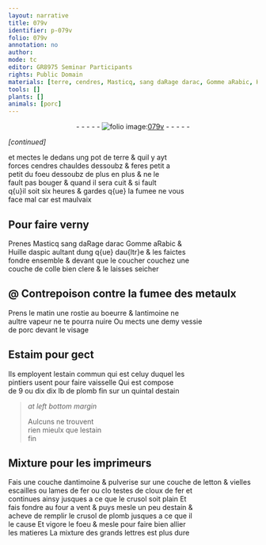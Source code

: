 ```yaml
---
layout: narrative
title: 079v
identifier: p-079v
folio: 079v
annotation: no
author:
mode: tc
editor: GR8975 Seminar Participants
rights: Public Domain
materials: [terre, cendres, Masticq, sang daRage darac, Gomme aRabic, Huille daspic, colle, metaulx, rostie, boeurre, antimoine, vessie de porc, Estaim, estain commun, plomb, estain, letton, escailles, fer]
tools: []
plants: []
animals: [porc]
---
```


<div class="folio" align="center">- - - - - <a href="http://gallica.bnf.fr/ark:/12148/btv1b10500001g/f164.image" target="_blank"><img src="https://cu-mkp.github.io/2017-workshop-edition/assets/photo-icon.png" alt="folio image: " style="display:inline-block; margin-bottom:-3px;"/>079v</a> - - - - - </div>  
 
*[continued]*
  
et mectes le dedans ung pot de <span class="m">terre</span> & quil y ayt<br/> forces <span class="m">cendres</span> chauldes dessoubz & feres petit a<br/> petit du foeu dessoubz de plus en plus & ne le<br/> fault pas bouger & quand il sera cuit & si fault<br/> q{u}il soit six heures & gardes q{ue} la fumee ne vous<br/> face mal car est maulvaix

 
  

## Pour faire verny

 
Prenes <span class="m">Masticq</span> <span class="m">sang <span class="del">daRage</span> <span class="add">darac</span></span> <span class="m">Gomme aRabic</span> &<br/> <span class="m">Huille daspic</span> aultant dung q{ue} dau{ltr}e & les faictes<br/> fondre ensemble & devant que le coucher couchez une<br/> couche de <span class="m">colle</span> bien clere & le laisses seicher

 
  

## @ Contrepoison contre la fumee des <span class="m">metaulx</span>

 
Prens le matin une <span class="m">rostie</span> au <span class="m">boeurre</span> & l<span class="m">antimoine</span> ne<br/> aultre vapeur ne te pourra nuire Ou mects une demy <span class="m">vessie<br/> de <span class="al">porc</span></span> devant le visage

 
  

## <span class="m">Estaim</span> pour gect

 
Ils employent l<span class="m">estain commun</span> qui est celuy duquel les<br/> <span class="pro">pintiers</span> usent pour faire vaisselle Qui est compose<br/> de 9 ou <span class="del">dix</span> dix lb de <span class="m">plomb</span> fin sur un quintal d<span class="m">estain</span>
 
> *at left bottom margin*
> 
> Aulcuns ne trouvent<br/> rien mieulx que l<span class="m">estain</span><br/> fin

 
  

## Mixture pour les <span class="pro">imprimeurs</span>

 
Fais une couche d<span class="m">antimoine</span> & <span class="add">pulverise</span> sur une couche de <span class="m">letton</span> & vielles<br/> <span class="m">escailles</span> ou lames de <span class="m">fer</span> ou <span class="del">clo</span> testes de cloux de <span class="m">fer</span> et<br/> continues ainsy jusques a ce que le crusol soit plain Et<br/> fais fondre au four a vent & puys mesle un peu d<span class="m">estain</span> &<br/> acheve de remplir le crusol de <span class="m">plomb</span> <span class="del">jusques a ce que il</span><br/> <span class="del">le cause</span> Et vigore le foeu & mesle pour faire bien allier<br/> les matieres La mixture des grands lettres est plus dure

